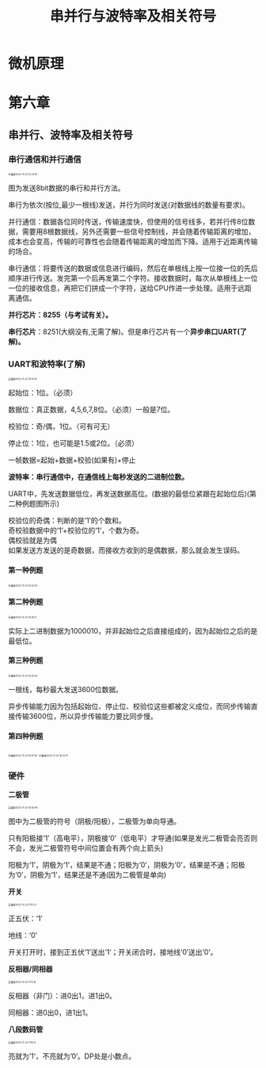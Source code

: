 ﻿---
title: 串并行与波特率及相关符号
published: 2023-11-22
description: 微机原理串并行与波特率及相关符号知识点。
tags: [微机原理]
category: 大学课程
draft: false
---

# 微机原理

# 第六章

## 串并行、波特率及相关符号

### 串行通信和并行通信

<img src="https://cdn.jsdelivr.net/gh/PWN022/POFMC/my_screenshot/%E6%88%AA%E5%B1%8F2023-11-22%2015.24.18.png" alt="截屏2023-11-22 15.24.18" style="zoom:33%;" />

图为发送8bit数据的串行和并行方法。

串行为依次(按位,最少一根线)发送，并行为同时发送(对数据线的数量有要求)。

并行通信：数据各位同时传送，传输速度快，但使用的信号线多，若并行传8位数据，需要用8根数据线，另外还需要一些信号控制线，并会随着传输距离的增加，成本也会变高，传输的可靠性也会随着传输距离的增加而下降。适用于近距离传输的场合。

串行通信：将要传送的数据或信息进行编码，然后在单根线上按一位接一位的先后顺序进行传送。发完第一个后再发第二个字符。接收数据时，每次从单根线上一位一位的接收信息，再把它们拼成一个字符，送给CPU作进一步处理。适用于远距离通信。

**并行芯片：8255（与考试有关）。**

**串行芯片**：8251(大纲没有,无需了解)。但是串行芯片有一个**异步串口UART(了解)。**

### UART和波特率(了解)

<img src="https://cdn.jsdelivr.net/gh/PWN022/POFMC/my_screenshot/%E6%88%AA%E5%B1%8F2023-11-22%2016.16.50.png" alt="截屏2023-11-22 16.16.50" style="zoom:33%;" />

起始位：1位。（必须）

数据位：真正数据，4,5,6,7,8位。（必须）一般是7位。

校验位：奇/偶，1位。（可有可无）

停止位：1位，也可能是1.5或2位。（必须）

一帧数据=起始+数据+校验(如果有)+停止

**波特率：串行通信中，在通信线上每秒发送的二进制位数。**

UART中，先发送数据低位，再发送数据高位。(数据的最低位紧跟在起始位后)(第二种例题图所示)

校验位的奇偶：判断的是‘1’的个数和。  
奇校验数据中的‘1’+校验位的‘1’，个数为奇。  
偶校验就是为偶  
如果发送方发送的是奇数据，而接收方收到的是偶数据，那么就会发生误码。

#### 第一种例题

<img src="https://cdn.jsdelivr.net/gh/PWN022/POFMC/my_screenshot/%E6%88%AA%E5%B1%8F2023-11-22%2016.23.03.png" alt="截屏2023-11-22 16.23.03" style="zoom:33%;" />

#### 第二种例题

<img src="https://cdn.jsdelivr.net/gh/PWN022/POFMC/my_screenshot/%E6%88%AA%E5%B1%8F2023-11-22%2016.30.11.png" alt="截屏2023-11-22 16.30.11" style="zoom:33%;" />

实际上二进制数据为1000010，并非起始位之后直接组成的，因为起始位之后的是最低位。

#### 第三种例题

<img src="https://cdn.jsdelivr.net/gh/PWN022/POFMC/my_screenshot/%E6%88%AA%E5%B1%8F2023-11-22%2016.33.54.png" alt="截屏2023-11-22 16.33.54" style="zoom:33%;" />

一根线，每秒最大发送3600位数据。

异步传输能力因为包括起始位、停止位、校验位这些都被定义成位，而同步传输直接传输3600位，所以异步传输能力要比同步慢。

#### 第四种例题

<img src="https://cdn.jsdelivr.net/gh/PWN022/POFMC/my_screenshot/%E6%88%AA%E5%B1%8F2023-11-22%2016.47.56.png" alt="截屏2023-11-22 16.47.56" style="zoom:33%;" />

<img src="https://cdn.jsdelivr.net/gh/PWN022/POFMC/my_screenshot/%E6%88%AA%E5%B1%8F2023-11-22%2016.52.07.png" alt="截屏2023-11-22 16.52.07" style="zoom:33%;" />

### 硬件

**二极管**

<img src="https://cdn.jsdelivr.net/gh/PWN022/POFMC/my_screenshot/%E6%88%AA%E5%B1%8F2023-11-22%2016.58.49.png" alt="截屏2023-11-22 16.58.49" style="zoom:33%;" />

图中为二极管的符号（阴极/阳极），二极管为单向导通。

只有阳极接‘1’（高电平），阴极接‘0’（低电平）才导通(如果是发光二极管会亮否则不会，发光二极管符号中间位置会有两个向上箭头)

阳极为‘1’，阴极为‘1’，结果是不通；阳极为‘0’，阴极为‘0’，结果是不通；阳极为‘0’，阴极为‘1’，结果还是不通(因为二极管是单向)

**开关**

<img src="https://cdn.jsdelivr.net/gh/PWN022/POFMC/my_screenshot/%E6%88%AA%E5%B1%8F2023-11-22%2017.10.37.png" alt="截屏2023-11-22 17.10.37" style="zoom:33%;" />

正五伏：‘1’

地线：‘0’

开关打开时，接到正五伏‘1’送出‘1’；开关闭合时，接地线‘0’送出‘0’。

**反相器/同相器**

<img src="https://cdn.jsdelivr.net/gh/PWN022/POFMC/my_screenshot/%E6%88%AA%E5%B1%8F2023-11-22%2017.13.16.png" alt="截屏2023-11-22 17.13.16" style="zoom:33%;" />

反相器（非门）：进0出1，进1出0。

同相器：进0出0，进1出1。

**八段数码管**

<img src="https://cdn.jsdelivr.net/gh/PWN022/POFMC/my_screenshot/%E6%88%AA%E5%B1%8F2023-11-22%2017.16.13.png" alt="截屏2023-11-22 17.16.13" style="zoom:33%;" />

亮就为’1‘，不亮就为’0‘。DP处是小数点。